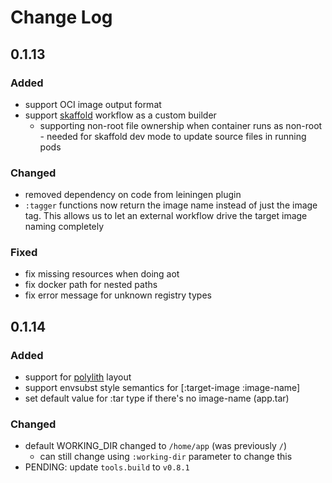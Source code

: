 # Change Log

## 0.1.13

### Added
- support OCI image output format
- support [skaffold](https://skaffold.dev/) workflow as a custom builder
    - supporting non-root file ownership when container runs as non-root - needed for skaffold
      dev mode to update source files in running pods

### Changed 
- removed dependency on code from leiningen plugin
- `:tagger` functions now return the image name instead of just the image tag.  This
  allows us to let an external workflow drive the target image naming completely

### Fixed
- fix missing resources when doing aot
- fix docker path for nested paths
- fix error message for unknown registry types

## 0.1.14

### Added
- support for [polylith](https://polylith.gitbook.io/polylith/) layout 
- support envsubst style semantics for [:target-image :image-name]
- set default value for :tar type if there's no image-name (app.tar)

### Changed
- default WORKING_DIR changed to `/home/app` (was previously `/`)
    - can still change using `:working-dir` parameter to change this
- PENDING: update `tools.build` to `v0.8.1`
